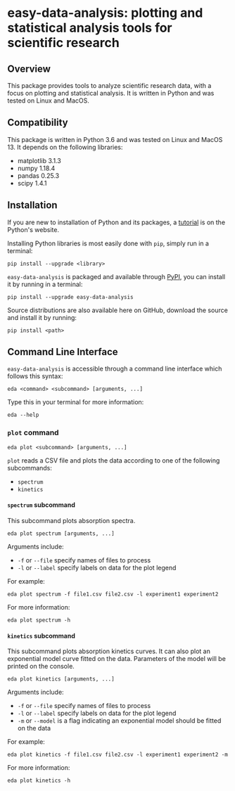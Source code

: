 # easy-data-analysis: plotting and statistical analysis tools for scientific research

## Overview

This package provides tools to analyze scientific research data, with a focus on plotting and statistical analysis. It is written in Python and was tested on Linux and MacOS.

## Compatibility

This package is written in Python 3.6 and was tested on Linux and MacOS 13. It depends on the following libraries:
* matplotlib 3.1.3
* numpy 1.18.4
* pandas 0.25.3
* scipy 1.4.1

## Installation

If you are new to installation of Python and its packages, a [tutorial](https://packaging.python.org/tutorials/installing-packages/) is on the Python's website.

Installing Python libraries is most easily done with `pip`, simply run in a terminal:
```
pip install --upgrade <library>
```

`easy-data-analysis` is packaged and available through [PyPI](https://pypi.org), you can install it by running in a terminal:
```
pip install --upgrade easy-data-analysis
```

Source distributions are also available here on GitHub, download the source and install it by running:
```
pip install <path>
```

## Command Line Interface

`easy-data-analysis` is accessible through a command line interface which follows this syntax:
```
eda <command> <subcommand> [arguments, ...]
```

Type this in your terminal for more information:
```
eda --help
```

### `plot` command

```
eda plot <subcommand> [arguments, ...]
```

`plot` reads a CSV file and plots the data according to one of the following subcommands:
* `spectrum`
* `kinetics`

#### `spectrum` subcommand

This subcommand plots absorption spectra.
```
eda plot spectrum [arguments, ...]
```

Arguments include:
* `-f` or `--file` specify names of files to process
* `-l` or `--label` specify labels on data for the plot legend

For example:
```
eda plot spectrum -f file1.csv file2.csv -l experiment1 experiment2
```

For more information:
```
eda plot spectrum -h
```

#### `kinetics` subcommand

This subcommand plots absorption kinetics curves. It can also plot an exponential model curve fitted on the data. Parameters of the model will be printed on the console.
```
eda plot kinetics [arguments, ...]
```

Arguments include:
* `-f` or `--file` specify names of files to process
* `-l` or `--label` specify labels on data for the plot legend
* `-m` or `--model` is a flag indicating an exponential model should be fitted on the data

For example:
```
eda plot kinetics -f file1.csv file2.csv -l experiment1 experiment2 -m
```

For more information:
```
eda plot kinetics -h
```
